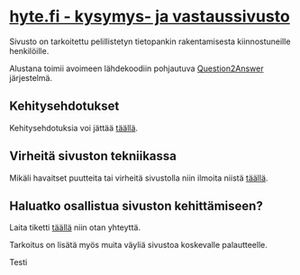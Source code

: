 # [hyte.fi - kysymys- ja vastaussivusto](http://hyte.fi)

Sivusto on tarkoitettu pelillistetyn tietopankin rakentamisesta kiinnostuneille henkilöille.

Alustana toimii avoimeen lähdekoodiin pohjautuva [Question2Answer](http://www.question2answer.org/) järjestelmä.

## Kehitysehdotukset
Kehitysehdotuksia voi jättää [täällä](https://github.com/hytefi/hyte.fi/issues).

## Virheitä sivuston tekniikassa
Mikäli havaitset puutteita tai virheitä sivustolla niin ilmoita niistä [täällä](https://github.com/hytefi/hyte.fi/issues).

## Haluatko osallistua sivuston kehittämiseen?
Laita tiketti [täällä](https://github.com/hytefi/hyte.fi/issues) niin otan yhteyttä.

Tarkoitus on lisätä myös muita väyliä sivustoa koskevalle palautteelle.

Testi
